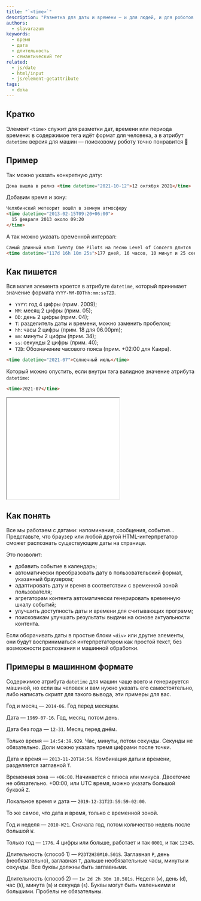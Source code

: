 ```yaml
---
title: "`<time>`"
description: "Разметка для даты и времени — и для людей, и для роботов."
authors:
  - slavarazum
keywords:
  - время
  - дата
  - длительность
  - семантический тег
related:
  - js/date
  - html/input
  - js/element-getattribute
tags:
  - doka
---
```


## Кратко

Элемент `<time>` служит для разметки дат, времени или периода времени: в содержимое тега идёт формат для человека, а в атрибут `datetime` версия для машин — поисковому роботу точно понравится 🙂

## Пример

Так можно указать конкретную дату:

```html
Дока вышла в релиз <time datetime="2021-10-12">12 октября 2021</time>
```

Добавим время и зону:

```html
Челябинский метеорит вошёл в земную атмосферу
<time datetime="2013-02-15T09:20+06:00">
  15 февраля 2013 около 09:20
</time>
```

А так можно указать временной интервал:

```html
Самый длинный клип Twenty One Pilots на песню Level of Concern длится
<time datetime="117d 16h 10m 25s">177 дней, 16 часов, 10 минут и 25 секунд</time>
```

## Как пишется

Вся магия элемента кроется в атрибуте `datetime`, который принимает значение формата
`YYYY-MM-DDThh:mm:ssTZD`.

- `YYYY`: год 4 цифры (прим. 2009);
- `MM`: месяц 2 цифры (прим. 05);
- `DD`: день 2 цифры (прим. 04);
- `T`: разделитель даты и времени, можно заменить пробелом;
- `hh`: часы 2 цифры (прим. 18 для 06.00pm);
- `mm`: минуты 2 цифры (прим. 34);
- `ss`: секунды 2 цифры (прим. 40);
- `TZD`: Обозначение часового пояса (прим. +02:00 для Каира).

```html
<time datetime="2021-07">Солнечный июль</time>
```

Который можно опустить, если внутри тэга валидное значение атрибута `datetime`:

```html
<time>2021-07</time>
```

<iframe title="Точное время" src="demos/basic/" height="270"></iframe>

## Как понять

Все мы работаем с датами: напоминания, сообщения, события... Представьте, что браузер или любой другой HTML-интерпретатор сможет распознать существующие даты на странице.

Это позволит:

- добавить событие в календарь;
- автоматически преобразовать дату в пользовательский формат, указанный браузером;
- адаптировать дату и время в соответствии с временной зоной пользователя;
- агрегаторам контента автоматически генерировать временную шкалу событий;
- улучшить доступность даты и времени для считывающих программ;
- поисковикам улучшать результаты выдачи на основе актуальности контента.

Если оборачивать даты в простые блоки `<div>` или другие элементы, они будут восприниматься интерпретатором как простой текст, без возможности распознания и машинной обработки.

## Примеры в машинном формате

Содержимое атрибута `datetime` для машин чаще всего и генерируется машиной, но если вы человек и вам нужно указать его самостоятельно, либо написать скрипт для такого вывода, эти примеры для вас.

Год и месяц — `2014-06`. Год перед месяцем.

Дата — `1969-07-16`. Год, месяц, потом день.

Дата без года — `12-31`. Месяц перед днём.

Только время — `14:54:39.929`. Час, минуты, потом секунды. Секунды не обязательно. Доли можно указать тремя цифрами после точки.

Дата и время — `2013-11-20T14:54`. Комбинация даты и времени, разделяется заглавной `T`.

Временная зона — `+06:00`. Начинается с плюса или минуса. Двоеточие не обязательно. +00:00, или UTC время, можно указать большой буквой `Z`.

Локальное время и дата — `2019-12-31T23:59:59-02:00`.

То же самое, что дата и время, только с временной зоной.

Год и неделя — `2010-W21`. Сначала год, потом количество недель после большой `W`.

Только год — `1776`. 4 цифры или больше, работает и так `0001`, и так `12345`.

Длительность (способ 1) — `P2DT2H30M10.501S`. Заглавная `P`, день (необязательно), заглавная `T`, дальше необязательные часы, минуты и секунды. Все буквы должны быть заглавными.

Длительность (способ 2) — `1w 2d 2h 30m 10.501s`. Неделя (`w`), день (`d`), час (`h`), минута (`m`) и секунда (`s`). Буквы могут быть маленькими и большими. Пробелы не обязательны.
